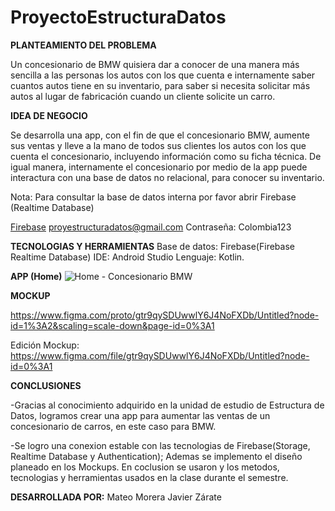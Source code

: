 # ProyectoEstructuraDatos

**PLANTEAMIENTO DEL PROBLEMA**

Un concesionario de BMW quisiera dar a conocer de una manera más sencilla a las personas los autos con los que cuenta e internamente saber cuantos autos tiene en su inventario, para saber si necesita solicitar más autos al lugar de fabricación cuando un cliente solicite un carro. 

**IDEA DE NEGOCIO**

Se desarrolla una app, con el fin de que el concesionario BMW, aumente sus ventas y lleve a la mano de todos sus clientes los autos con los que cuenta el concesionario, incluyendo información como su ficha técnica.
De igual manera, internamente el concesionario por medio de la app puede interactura con una base de datos no relacional, para conocer su inventario.

Nota: Para consultar la base de datos interna por favor abrir Firebase (Realtime Database)

[Firebase](https://firebase.google.com/)
proyestructuradatos@gmail.com
Contraseña: Colombia123

**TECNOLOGIAS Y HERRAMIENTAS**
Base de datos: Firebase(Firebase Realtime Database)
IDE: Android Studio
Lenguaje: Kotlin.

**APP (Home)**
![Home - Concesionario BMW](https://user-images.githubusercontent.com/88067732/170607755-72f61d7b-e757-4ad9-8c7b-53b5b8ca4b19.jpeg)


**MOCKUP**

https://www.figma.com/proto/gtr9qySDUwwlY6J4NoFXDb/Untitled?node-id=1%3A2&scaling=scale-down&page-id=0%3A1

Edición Mockup: https://www.figma.com/file/gtr9qySDUwwlY6J4NoFXDb/Untitled?node-id=0%3A1


**CONCLUSIONES**

-Gracias al conocimiento adquirido en la unidad de estudio de Estructura de Datos, logramos crear una app para aumentar las ventas de un concesionario de carros, en este caso para BMW.

-Se logro una conexion estable con las tecnologias de Firebase(Storage, Realtime Database y Authentication); Ademas se implemento el diseño planeado en los Mockups. En coclusion se usaron y los metodos, tecnologias y herramientas usados en la clase durante el semestre.

**DESARROLLADA POR:**
Mateo Morera
Javier Zárate
